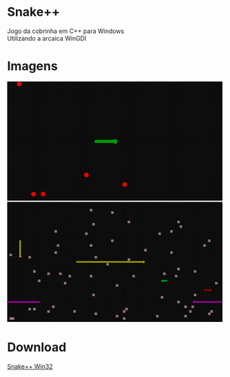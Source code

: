 # Snake++
Jogo da cobrinha em C++ para Windows  
Utilizando a arcaica WinGDI
# Imagens
![img1](imgs/1.png)  
![img2](imgs/2.png)
# Download
[Snake++ Win32](https://github.com/guimoliveira/snake_plus_plus/raw/master/bin/Release/Snake%2B%2B.exe)
